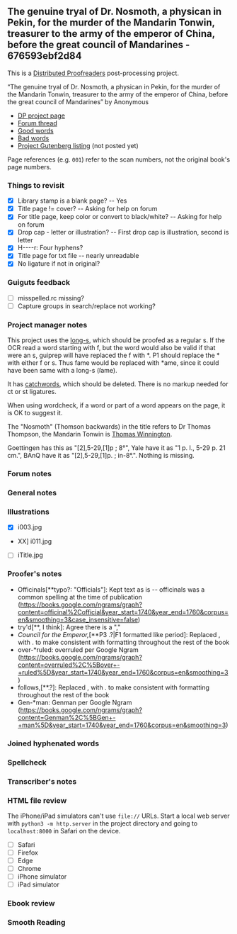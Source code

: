 ## The genuine tryal of Dr. Nosmoth, a physican in Pekin, for the murder of the Mandarin Tonwin, treasurer to the army of the emperor of China, before the great council of Mandarines - 676593ebf2d84 ##

This is a [Distributed Proofreaders](http://www.pgdp.net/) post-processing project.

“The genuine tryal of Dr. Nosmoth, a physican in Pekin, for the murder of the Mandarin Tonwin, treasurer to the army of the emperor of China, before the great council of Mandarines” by Anonymous

* [DP project page](http://www.pgdp.net/c/project.php?id=projectID676593ebf2d84)
* [Forum thread](https://www.pgdp.net/phpBB3/viewtopic.php?t=82933)
* [Good words](good_words.txt)
* [Bad words](bad_words.txt)
* [Project Gutenberg listing]() (not posted yet)

Page references (e.g. `001`) refer to the scan numbers, not the original book's page numbers.

### Things to revisit ###

* [X] Library stamp is a blank page? -- Yes
* [X] Title page != cover? -- Asking for help on forum
* [X] For title page, keep color or convert to black/white? -- Asking for help on forum
* [X] Drop cap - letter or illustration? -- First drop cap is illustration, second is letter
* [X] H----r: Four hyphens?
* [X] Title page for txt file -- nearly unreadable
* [X] No ligature if not in original?

### Guiguts feedback ###

* [ ] misspelled.rc missing?
* [ ] Capture groups in search/replace not working?

### Project manager notes ###

This project uses the [long-s](https://www.pgdp.net/wiki/DP_Official_Documentation:Proofreading/Proofing_old_texts#Long_s>long-s), which should be proofed as a regular s. If the OCR read a word starting with f, but the word would also be valid if that were an s, guiprep will have replaced the f with \*. P1 should replace the \* with either f or s. Thus fame would be replaced with *ame, since it could have been same with a long-s (ſame).

It has [catchwords](https://www.pgdp.net/c/faq/proofreading_guidelines.php#next_word>Catchwords), which should be deleted. There is no markup needed for ct or st ligatures.

When using wordcheck, if a word or part of a word appears on the page, it is OK to suggest it.

The "Nosmoth" (Thomson backwards) in the title refers to Dr Thomas Thompson, the Mandarin Tonwin is [Thomas Winnington](https://en.wikipedia.org/wiki/Thomas_Winnington_(1696%E2%80%931746)).

Goettingen has this as "[2],5-29,[1]p ; 8°", Yale have it as "1 p. l., 5-29 p. 21 cm.", BAnQ have it as "[2],5-29,[1]p. ; in-8°.". Nothing is missing.


### Forum notes ###

### General notes ###

### Illustrations ###

* [X] i003.jpg
* XX] i011.jpg
* [ ] iTitle.jpg

### Proofer's notes ###

* Officinals[**typo?: "Officials"]: Kept text as is -- officinals was a common spelling at the time of publication (https://books.google.com/ngrams/graph?content=officinal%2Cofficial&year_start=1740&year_end=1760&corpus=en&smoothing=3&case_insensitive=false)
* try'd[**, I think]: Agree there is a ","
* <i>Council for the Emperor,</i>[**P3 .?|F1 formatted like period]: Replaced , with . to make consistent with formatting throughout the rest of the book
* over-*ruled: overruled per Google Ngram (https://books.google.com/ngrams/graph?content=overruled%2C%5Bover+-+ruled%5D&year_start=1740&year_end=1760&corpus=en&smoothing=3)
* follows,[**.?]: Replaced , with . to make consistent with formatting throughout the rest of the book
* Gen-*man: Genman per Google Ngram (https://books.google.com/ngrams/graph?content=Genman%2C%5BGen+-+man%5D&year_start=1740&year_end=1760&corpus=en&smoothing=3)

### Joined hyphenated words ###

### Spellcheck ###

### Transcriber's notes ###

### HTML file review ###
The iPhone/iPad simulators can't use `file://` URLs. Start a local web server with `python3 -m http.server` in the project directory and going to `localhost:8000` in Safari on the device. 

* [ ] Safari
* [ ] Firefox
* [ ] Edge
* [ ] Chrome
* [ ] iPhone simulator
* [ ] iPad simulator

### Ebook review ###

### Smooth Reading ###
